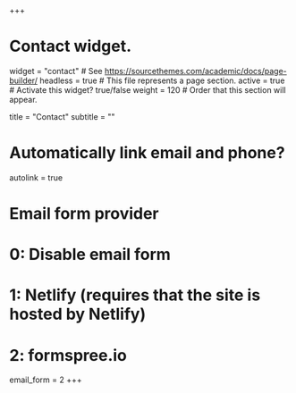 +++
# Contact widget.
widget = "contact"  # See https://sourcethemes.com/academic/docs/page-builder/
headless = true     # This file represents a page section.
active = true       # Activate this widget? true/false
weight = 120        # Order that this section will appear.

title = "Contact"
subtitle = ""

# Automatically link email and phone?
autolink = true

# Email form provider
#   0: Disable email form
#   1: Netlify (requires that the site is hosted by Netlify)
#   2: formspree.io
email_form = 2
+++

